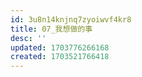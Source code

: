 ```yaml
---
id: 3u8n14knjnq7zyoiwvf4kr8
title: 07_我想做的事
desc: ''
updated: 1703776266168
created: 1703521766418
---
```


